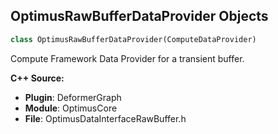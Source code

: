 ## OptimusRawBufferDataProvider Objects

```python
class OptimusRawBufferDataProvider(ComputeDataProvider)
```

Compute Framework Data Provider for a transient buffer.

**C++ Source:**

- **Plugin**: DeformerGraph
- **Module**: OptimusCore
- **File**: OptimusDataInterfaceRawBuffer.h

<a id="unreal.OptimusTransientBufferDataProvider"></a>
